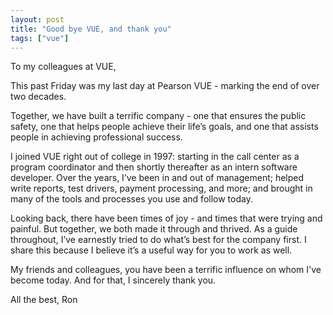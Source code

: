 ```yaml
---
layout: post
title: "Good bye VUE, and thank you"
tags: ["vue"]
---
```


To my colleagues at VUE,

This past Friday was my last day at Pearson VUE - marking the end of over two decades.

Together, we have built a terrific company - one that ensures the public safety, one that helps people achieve their
life’s goals, and one that assists people in achieving professional success.

I joined VUE right out of college in 1997: starting in the call center as a program coordinator and then shortly
thereafter as an intern software developer. Over the years, I’ve been in and out of management; helped write reports,
test drivers, payment processing, and more; and brought in many of the tools and processes you use and follow today.

Looking back, there have been times of joy - and times that were trying and painful. But together, we both made it
through and thrived. As a guide throughout, I’ve earnestly tried to do what’s best for the company first. I share this
because I believe it’s a useful way for you to work as well.

My friends and colleagues, you have been a terrific influence on whom I've become today.
And for that, I sincerely thank you.

All the best,
Ron